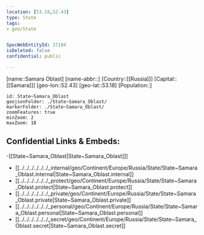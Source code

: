 ```yaml
---
location: [53.18,52.43]
type: State
tags:
- geo/State


SpocWebEntityId: 37184
isDeleted: false
confidential: public

---
```

[name::Samara Oblast]
[name-abbr::]
[Country::[[Russia]]]
[Capital::[[Samara]]]
[geo-lon::52.43]
[geo-lat::53.18]
[Population::]



```leaflet
id: State~Samara_Oblast
geojsonFolder: ./State~Samara_Oblast/
markerFolder: ./State~Samara_Oblast/
zoomFeatures: true 
minZoom: 2 
maxZoom: 18
```


## Confidential Links & Embeds: 
-[[State~Samara_Oblast|State~Samara_Oblast]]] 
- [[../../../../../../_internal/geo/Continent/Europe/Russia/State/State~Samara_Oblast.internal|State~Samara_Oblast.internal]] 
- [[../../../../../../_protect/geo/Continent/Europe/Russia/State/State~Samara_Oblast.protect|State~Samara_Oblast.protect]] 
- [[../../../../../../_private/geo/Continent/Europe/Russia/State/State~Samara_Oblast.private|State~Samara_Oblast.private]] 
- [[../../../../../../_personal/geo/Continent/Europe/Russia/State/State~Samara_Oblast.personal|State~Samara_Oblast.personal]] 
- [[../../../../../../_secret/geo/Continent/Europe/Russia/State/State~Samara_Oblast.secret|State~Samara_Oblast.secret]] 
